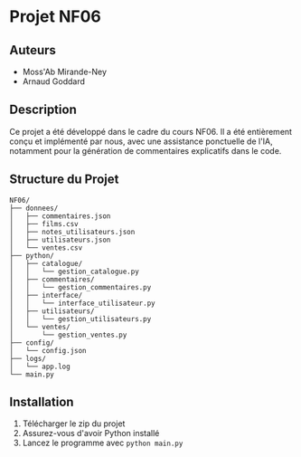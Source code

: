 # Projet NF06

## Auteurs
- Moss'Ab Mirande-Ney
- Arnaud Goddard

## Description
Ce projet a été développé dans le cadre du cours NF06. Il a été entièrement conçu et implémenté par nous, avec une assistance ponctuelle de l'IA, notamment pour la génération de commentaires explicatifs dans le code.

## Structure du Projet
```
NF06/
├── donnees/
│   ├── commentaires.json
│   ├── films.csv
│   ├── notes_utilisateurs.json
│   ├── utilisateurs.json
│   └── ventes.csv
├── python/
│   ├── catalogue/
│   │   └── gestion_catalogue.py
│   ├── commentaires/
│   │   └── gestion_commentaires.py
│   ├── interface/
│   │   └── interface_utilisateur.py
│   ├── utilisateurs/
│   │   └── gestion_utilisateurs.py
│   └── ventes/
│       └── gestion_ventes.py
├── config/
│   └── config.json
├── logs/
│   └── app.log
└── main.py
```

## Installation
1. Télécharger le zip du projet
2. Assurez-vous d'avoir Python installé
3. Lancez le programme avec `python main.py`
